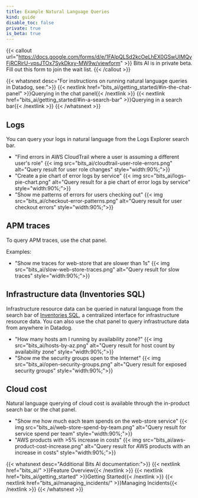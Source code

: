 ```yaml
---
title: Example Natural Language Queries
kind: guide
disable_toc: false
private: true
is_beta: true
---
```


{{< callout url="https://docs.google.com/forms/d/e/1FAIpQLSd2kcOeLhEX0GSwUIMQyFjRCRirU-vpsJTOx7SykDkxy-MW9w/viewform" >}}
Bits AI is in private beta. Fill out this form to join the wait list.
{{< /callout >}} 

{{< whatsnext desc="For instructions on running natural language queries in Datadog, see:">}}
    {{< nextlink href="bits_ai/getting_started/#in-the-chat-panel" >}}Querying in the chat panel{{< /nextlink >}}
    {{< nextlink href="bits_ai/getting_started/#in-a-search-bar" >}}Querying in a search bar{{< /nextlink >}}
{{< /whatsnext >}}

## Logs
You can query your logs in natural language from the Logs Explorer search bar.

- "Find errors in AWS CloudTrail where a user is assuming a different user's role"
{{< img src="bits_ai/cloudtrail-user-role-errors.png" alt="Query result for user role changes" style="width:90%;">}}
- "Create a pie chart of error logs by service"
{{< img src="bits_ai/logs-pie-chart.png" alt="Query result for a pie chart of error logs by service" style="width:90%;">}}
- "Show me patterns of errors for users checking out"
{{< img src="bits_ai/checkout-error-patterns.png" alt="Query result for user checkout errors" style="width:90%;">}}

## APM traces

To query APM traces, use the chat panel.

Examples:
- "Show me traces for web-store that are slower than 1s"
{{< img src="bits_ai/slow-web-store-traces.png" alt="Query result for slow traces" style="width:90%;">}}

## Infrastructure data (Inventories SQL)

Infrastructure resource data can be queried in natural language from the search bar of [Inventories SQL][3], a centralized interface for infrastructure resource data. You can also use the chat panel to query infrastructure data from anywhere in Datadog.

- "How many hosts am I running by availability zone?"
{{< img src="bits_ai/hosts-by-az.png" alt="Query result for host count by availability zone" style="width:90%;">}}
- "Show me the security groups open to the Internet"
{{< img src="bits_ai/open-security-groups.png" alt="Query result for exposed security groups" style="width:90%;">}}

## Cloud cost

Natural language querying of cloud cost is available through the in-product search bar or the chat panel.

- "Show me how much each team spends on the web-store service"
{{< img src="bits_ai/web-store-spend-by-team.png" alt="Query result for service spend per team" style="width:90%;">}}
- "AWS products with >5% increase in costs"
{{< img src="bits_ai/aws-product-cost-increase.png" alt="Query result for AWS products with an increase in costs" style="width:90%;">}}

{{< whatsnext desc="Additional Bits AI documentation:">}}
    {{< nextlink href="bits_ai/" >}}Feature Overview{{< /nextlink >}}
    {{< nextlink href="bits_ai/getting_started" >}}Getting Started{{< /nextlink >}}
    {{< nextlink href="bits_ai/managing_incidents/" >}}Managing Incidents{{< /nextlink >}}
{{< /whatsnext >}}


[3]: https://app.datadoghq.com/inventories/sql
